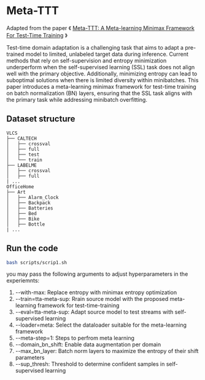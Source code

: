 # Meta-TTT

Adapted from the paper 《 [Meta-TTT: A Meta-learning Minimax Framework For Test-Time Training](https://arxiv.org/abs/2410.01709) 》

Test-time domain adaptation is a challenging task that aims to adapt a pre-trained model to limited, unlabeled target data during inference. Current methods that rely on self-supervision and entropy minimization underperform when the self-supervised learning (SSL) task does not align well with the primary objective. Additionally, minimizing entropy can lead to suboptimal solutions when there is limited diversity within minibatches. This paper introduces a meta-learning minimax framework for test-time training on batch normalization (BN) layers, ensuring that the SSL task aligns with the primary task while addressing minibatch overfitting. 

## Dataset structure

```
VLCS
├── CALTECH
│   ├── crossval
│   ├── full
│   ├── test
│   └── train
├── LABELME
│   ├── crossval
│   ├── full
| ...
OfficeHome
├── Art
│   ├── Alarm_Clock
│   ├── Backpack
│   ├── Batteries
│   ├── Bed
│   ├── Bike
│   ├── Bottle
| ...
```


## Run the code

```bash
bash scripts/scrip1.sh
```
you may pass the following arguments to adjust hyperparameters in the experiemnts:
1. --with-max: Replace entropy with minimax entropy optimization
2. --train=tta-meta-sup: Rrain source model with the proposed meta-learning framework for test-time-training 
3. --eval=tta-meta-sup: Adapt source model to test streams with self-supervised learning
4. --loader=meta: Select the dataloader suitable for the meta-learning framework
5. --meta-step=1: Steps to perfrom meta learning
6. --domain_bn_shift: Enable data augmentation per domain
7. --max_bn_layer: Batch norm layers to maximize the entropy of their shift parameters
8. --sup_thresh: Threshold to determine confident samples in self-supervised learning
